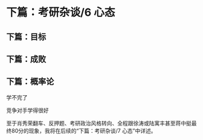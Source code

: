 # 下篇：考研杂谈/6 心态

## 下篇：目标

## 下篇：成败

## 下篇：概率论

学不完了

竞争对手学得很好

至于肖秀荣翻车、反押题、考研政治风格转向、全程跟徐涛或陆寓丰甚至蒋中挺最终80分的现象，我将在后续的“下篇：考研杂谈/7 心态”中详述。
